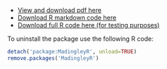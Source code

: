 * [View and download pdf here](https://madingleyr.github.io/MadingleyR/Vignette/Vignette.pdf)
* [Download R markdown code here](https://madingleyr.github.io/MadingleyR/Vignette/Vignette.rmd)
* [Download full R code here (for testing purposes)](https://madingleyr.github.io/MadingleyR/Vignette/Vignette.rmd)

To uninstall the package use the following R code:

```R
detach('package:MadingleyR', unload=TRUE)
remove.packages('MadingleyR')
```
